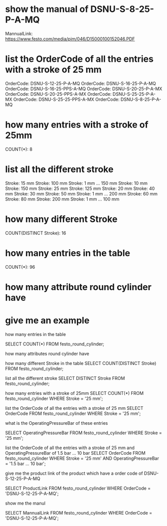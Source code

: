 # show the manual of DSNU-S-8-25-P-A-MQ
MannualLink: https://www.festo.com/media/pim/046/D15000100152046.PDF
# list the OrderCode of all the entries with a stroke of 25 mm
OrderCode: DSNU-S-12-25-P-A-MQ
OrderCode: DSNU-S-16-25-P-A-MQ
OrderCode: DSNU-S-16-25-PPS-A-MQ
OrderCode: DSNU-S-20-25-P-A-MX
OrderCode: DSNU-S-20-25-PPS-A-MX
OrderCode: DSNU-S-25-25-P-A-MX
OrderCode: DSNU-S-25-25-PPS-A-MX
OrderCode: DSNU-S-8-25-P-A-MQ
# how many entries with a stroke of 25mm
COUNT(*): 8
# list all the different stroke 
Stroke: 15 mm
Stroke: 100 mm
Stroke: 1 mm ... 150 mm
Stroke: 10 mm
Stroke: 150 mm
Stroke: 25 mm
Stroke: 125 mm
Stroke: 20 mm
Stroke: 40 mm
Stroke: 30 mm
Stroke: 50 mm
Stroke: 1 mm ... 200 mm
Stroke: 60 mm
Stroke: 80 mm
Stroke: 200 mm
Stroke: 1 mm ... 100 mm
# how many different Stroke 
COUNT(DISTINCT Stroke): 16
# how many entries in the table
COUNT(*): 96



# how many attribute round cylinder have

# give me an example

how many entries in the table

SELECT COUNT(*) FROM festo_round_cylinder;

how many attributes round cylinder have



how many different Stroke in the table
SELECT COUNT(DISTINCT Stroke) FROM festo_round_cylinder;


list all the different stroke 
SELECT DISTINCT Stroke FROM festo_round_cylinder;


how many entries with a stroke of 25mm
SELECT COUNT(*) FROM festo_round_cylinder WHERE Stroke = '25 mm';




list the OrderCode of all the entries with a stroke of 25 mm
SELECT OrderCode FROM festo_round_cylinder WHERE Stroke = '25 mm';


what is the OperatingPressureBar of these entries

SELECT OperatingPressureBar FROM festo_round_cylinder WHERE Stroke = '25 mm';


list the OrderCode of all the entries with a stroke of 25 mm and OperatingPressureBar of  1.5 bar ... 10 bar
SELECT OrderCode FROM festo_round_cylinder WHERE Stroke = '25 mm' AND OperatingPressureBar = '1.5 bar ... 10 bar';


give me the product link of the product which have a order code of  DSNU-S-12-25-P-A-MQ

SELECT ProductLink FROM festo_round_cylinder WHERE OrderCode = 'DSNU-S-12-25-P-A-MQ';



show me the manul

SELECT MannualLink FROM festo_round_cylinder WHERE OrderCode = 'DSNU-S-12-25-P-A-MQ';
